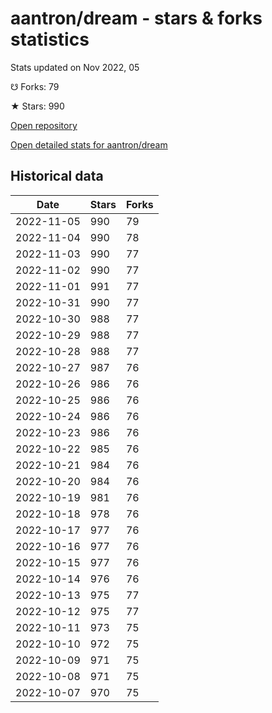 # aantron/dream - stars & forks statistics

Stats updated on Nov 2022, 05

☋ Forks: 79

★ Stars: 990

[Open repository](https://github.com/aantron/dream)

[Open detailed stats for aantron/dream](https://reviewgithub.com/rep/aantron/dream)

## Historical data
| Date | Stars | Forks |
|------|-------|-------|
| 2022-11-05 | 990 | 79 | 
| 2022-11-04 | 990 | 78 | 
| 2022-11-03 | 990 | 77 | 
| 2022-11-02 | 990 | 77 | 
| 2022-11-01 | 991 | 77 | 
| 2022-10-31 | 990 | 77 | 
| 2022-10-30 | 988 | 77 | 
| 2022-10-29 | 988 | 77 | 
| 2022-10-28 | 988 | 77 | 
| 2022-10-27 | 987 | 76 | 
| 2022-10-26 | 986 | 76 | 
| 2022-10-25 | 986 | 76 | 
| 2022-10-24 | 986 | 76 | 
| 2022-10-23 | 986 | 76 | 
| 2022-10-22 | 985 | 76 | 
| 2022-10-21 | 984 | 76 | 
| 2022-10-20 | 984 | 76 | 
| 2022-10-19 | 981 | 76 | 
| 2022-10-18 | 978 | 76 | 
| 2022-10-17 | 977 | 76 | 
| 2022-10-16 | 977 | 76 | 
| 2022-10-15 | 977 | 76 | 
| 2022-10-14 | 976 | 76 | 
| 2022-10-13 | 975 | 77 | 
| 2022-10-12 | 975 | 77 | 
| 2022-10-11 | 973 | 75 | 
| 2022-10-10 | 972 | 75 | 
| 2022-10-09 | 971 | 75 | 
| 2022-10-08 | 971 | 75 | 
| 2022-10-07 | 970 | 75 | 


